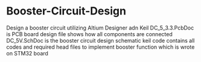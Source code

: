 # Booster-Circuit-Design
Design a booster circuit utilizing Altium Designer adn Keil
DC_5_3.3.PcbDoc is PCB board design file shows how all components are connected
DC_5V.SchDoc is the booster circuit design schematic
keil code contains all codes and required head files to implement booster function which is wrote on STM32 board
